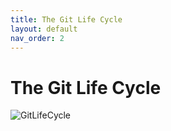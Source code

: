 ```yaml
---
title: The Git Life Cycle
layout: default
nav_order: 2
---
```


# The Git Life Cycle
![GitLifeCycle](https://git-scm.com/book/en/v2/images/lifecycle.png)